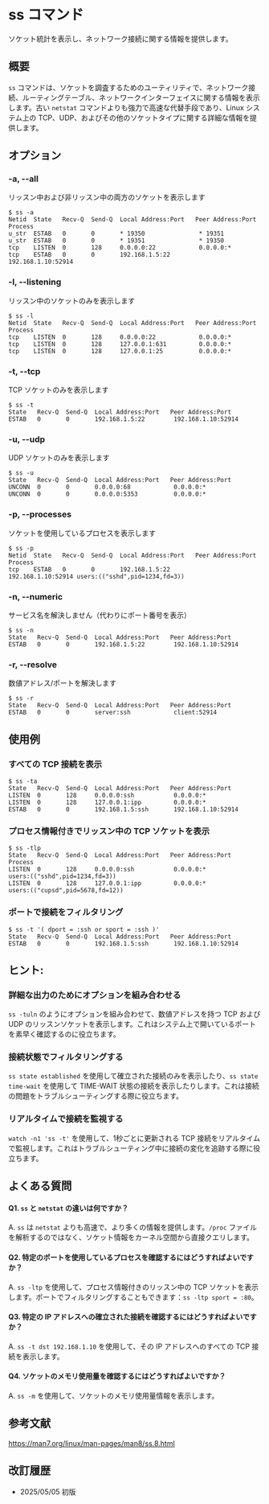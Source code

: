 # ss コマンド

ソケット統計を表示し、ネットワーク接続に関する情報を提供します。

## 概要

`ss` コマンドは、ソケットを調査するためのユーティリティで、ネットワーク接続、ルーティングテーブル、ネットワークインターフェイスに関する情報を表示します。古い `netstat` コマンドよりも強力で高速な代替手段であり、Linux システム上の TCP、UDP、およびその他のソケットタイプに関する詳細な情報を提供します。

## オプション

### **-a, --all**

リッスン中および非リッスン中の両方のソケットを表示します

```console
$ ss -a
Netid  State   Recv-Q  Send-Q  Local Address:Port   Peer Address:Port  Process
u_str  ESTAB   0       0       * 19350               * 19351
u_str  ESTAB   0       0       * 19351               * 19350
tcp    LISTEN  0       128     0.0.0.0:22            0.0.0.0:*
tcp    ESTAB   0       0       192.168.1.5:22        192.168.1.10:52914
```

### **-l, --listening**

リッスン中のソケットのみを表示します

```console
$ ss -l
Netid  State   Recv-Q  Send-Q  Local Address:Port   Peer Address:Port  Process
tcp    LISTEN  0       128     0.0.0.0:22            0.0.0.0:*
tcp    LISTEN  0       128     127.0.0.1:631         0.0.0.0:*
tcp    LISTEN  0       128     127.0.0.1:25          0.0.0.0:*
```

### **-t, --tcp**

TCP ソケットのみを表示します

```console
$ ss -t
State   Recv-Q  Send-Q  Local Address:Port   Peer Address:Port
ESTAB   0       0       192.168.1.5:22        192.168.1.10:52914
```

### **-u, --udp**

UDP ソケットのみを表示します

```console
$ ss -u
State   Recv-Q  Send-Q  Local Address:Port   Peer Address:Port
UNCONN  0       0       0.0.0.0:68            0.0.0.0:*
UNCONN  0       0       0.0.0.0:5353          0.0.0.0:*
```

### **-p, --processes**

ソケットを使用しているプロセスを表示します

```console
$ ss -p
Netid  State   Recv-Q  Send-Q  Local Address:Port   Peer Address:Port  Process
tcp    ESTAB   0       0       192.168.1.5:22        192.168.1.10:52914 users:(("sshd",pid=1234,fd=3))
```

### **-n, --numeric**

サービス名を解決しません（代わりにポート番号を表示）

```console
$ ss -n
State   Recv-Q  Send-Q  Local Address:Port   Peer Address:Port
ESTAB   0       0       192.168.1.5:22        192.168.1.10:52914
```

### **-r, --resolve**

数値アドレス/ポートを解決します

```console
$ ss -r
State   Recv-Q  Send-Q  Local Address:Port   Peer Address:Port
ESTAB   0       0       server:ssh            client:52914
```

## 使用例

### すべての TCP 接続を表示

```console
$ ss -ta
State   Recv-Q  Send-Q  Local Address:Port   Peer Address:Port
LISTEN  0       128     0.0.0.0:ssh           0.0.0.0:*
LISTEN  0       128     127.0.0.1:ipp         0.0.0.0:*
ESTAB   0       0       192.168.1.5:ssh       192.168.1.10:52914
```

### プロセス情報付きでリッスン中の TCP ソケットを表示

```console
$ ss -tlp
State   Recv-Q  Send-Q  Local Address:Port   Peer Address:Port   Process
LISTEN  0       128     0.0.0.0:ssh           0.0.0.0:*           users:(("sshd",pid=1234,fd=3))
LISTEN  0       128     127.0.0.1:ipp         0.0.0.0:*           users:(("cupsd",pid=5678,fd=12))
```

### ポートで接続をフィルタリング

```console
$ ss -t '( dport = :ssh or sport = :ssh )'
State   Recv-Q  Send-Q  Local Address:Port   Peer Address:Port
ESTAB   0       0       192.168.1.5:ssh       192.168.1.10:52914
```

## ヒント:

### 詳細な出力のためにオプションを組み合わせる

`ss -tuln` のようにオプションを組み合わせて、数値アドレスを持つ TCP および UDP のリッスンソケットを表示します。これはシステム上で開いているポートを素早く確認するのに役立ちます。

### 接続状態でフィルタリングする

`ss state established` を使用して確立された接続のみを表示したり、`ss state time-wait` を使用して TIME-WAIT 状態の接続を表示したりします。これは接続の問題をトラブルシューティングする際に役立ちます。

### リアルタイムで接続を監視する

`watch -n1 'ss -t'` を使用して、1秒ごとに更新される TCP 接続をリアルタイムで監視します。これはトラブルシューティング中に接続の変化を追跡する際に役立ちます。

## よくある質問

#### Q1. `ss` と `netstat` の違いは何ですか？
A. `ss` は `netstat` よりも高速で、より多くの情報を提供します。`/proc` ファイルを解析するのではなく、ソケット情報をカーネル空間から直接クエリします。

#### Q2. 特定のポートを使用しているプロセスを確認するにはどうすればよいですか？
A. `ss -ltp` を使用して、プロセス情報付きのリッスン中の TCP ソケットを表示します。ポートでフィルタリングすることもできます：`ss -ltp sport = :80`。

#### Q3. 特定の IP アドレスへの確立された接続を確認するにはどうすればよいですか？
A. `ss -t dst 192.168.1.10` を使用して、その IP アドレスへのすべての TCP 接続を表示します。

#### Q4. ソケットのメモリ使用量を確認するにはどうすればよいですか？
A. `ss -m` を使用して、ソケットのメモリ使用量情報を表示します。

## 参考文献

https://man7.org/linux/man-pages/man8/ss.8.html

## 改訂履歴

- 2025/05/05 初版